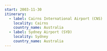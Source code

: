 ```yaml
---
start: 2003-11-30
itinerary:
  - label: Cairns International Airport (CNS)
    locality: Cairns
    country_name: Australia
  - label: Sydney Airport (SYD)
    locality: Sydney
    country_name: Australia
---
```

